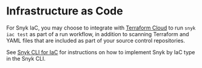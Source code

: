 # Infrastructure as Code

For Snyk IaC, you may choose to integrate with [Terraform Cloud](../../../cli-ide-and-ci-cd-integrations/snyk-ci-cd-integrations/terraform-cloud-integration-for-snyk-iac-using-run-tasks/how-to-use-the-terraform-cloud-integration-for-iac.md) to run `snyk iac test` as part of a run workflow, in addition to scanning Terraform and YAML files that are included as part of your source control repositories.

See [Snyk CLI for IaC](../../../cli-ide-and-ci-cd-integrations/snyk-cli/scan-and-maintain-projects-using-the-cli/snyk-cli-for-iac/) for instructions on how to implement Snyk by IaC type in the Snyk CLI.

